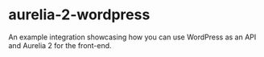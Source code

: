 # aurelia-2-wordpress
An example integration showcasing how you can use WordPress as an API and Aurelia 2 for the front-end.
